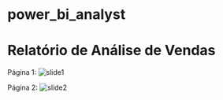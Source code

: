 # power_bi_analyst

# Relatório de Análise de Vendas

Página 1:
![slide1](https://github.com/emilyfmaciel/power_bi_analyst/assets/147085321/2b804c69-6fd4-47a7-9305-65ae1295532d)

Página 2:
![slide2](https://github.com/emilyfmaciel/power_bi_analyst/assets/147085321/79d8197d-cd62-42bd-bd83-9062b394642f)

